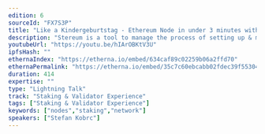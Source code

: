 ```yaml
---
edition: 6
sourceId: "FX7S3P"
title: "Like a Kindergeburtstag - Ethereum Node in under 3 minutes with Stereum"
description: "Stereum is a tool to manage the process of setting up & maintaining an Ethereum node for the user with a heavy focus on self sovereignty, privacy and flexibility. With Stereum you are capable of setting a node up in under 3 minutes. Around Bogota we hope to have finished our full release version (currently in beta - https://github.com/stereum-dev/ethereum-node/milestones?state=closed) and would like to talk about the development, the challenges and why a node is valuable infrastrucutre"
youtubeUrl: "https://youtu.be/hIArOBKtV3U"
ipfsHash: ""
ethernaIndex: "https://etherna.io/embed/634caf89c02259b06a2ffd70"
ethernaPermalink: "https://etherna.io/embed/35c7c60ebcabb02fdec39f553047b1d92900360af496764dcdb51fb511aaa865"
duration: 414
expertise: ""
type: "Lightning Talk"
track: "Staking & Validator Experience"
tags: ["Staking & Validator Experience"]
keywords: ["nodes","staking","network"]
speakers: ["Stefan Kobrc"]
---
```

